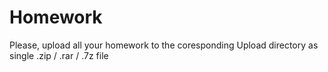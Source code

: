 # Homework

Please, upload all your homework to the coresponding Upload directory as single .zip / .rar / .7z file